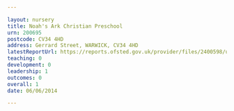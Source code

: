 ```yaml
---

layout: nursery
title: Noah's Ark Christian Preschool
urn: 200695
postcode: CV34 4HD
address: Gerrard Street, WARWICK, CV34 4HD
latestReportUrl: https://reports.ofsted.gov.uk/provider/files/2400598/urn/200695.pdf
teaching: 0
development: 0
leadership: 1
outcomes: 0
overall: 1
date: 06/06/2014

---
```

